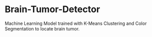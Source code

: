 # Brain-Tumor-Detector
Machine Learning Model trained with K-Means Clustering and Color Segmentation to locate brain tumor.
